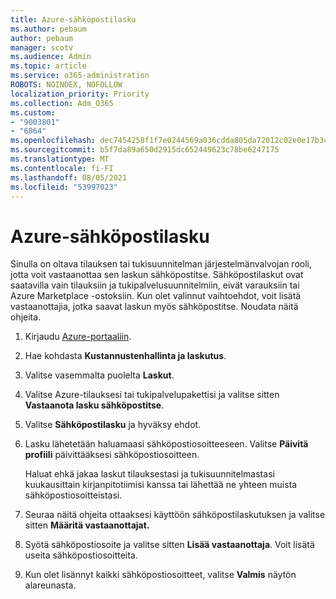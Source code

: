 ```yaml
---
title: Azure-sähköpostilasku
ms.author: pebaum
author: pebaum
manager: scotv
ms.audience: Admin
ms.topic: article
ms.service: o365-administration
ROBOTS: NOINDEX, NOFOLLOW
localization_priority: Priority
ms.collection: Adm_O365
ms.custom:
- "9003801"
- "6864"
ms.openlocfilehash: dec7454258f1f7e0244569a036cdda805da72012c02e0e17b3c1d192f0a2639e
ms.sourcegitcommit: b5f7da89a650d2915dc652449623c78be6247175
ms.translationtype: MT
ms.contentlocale: fi-FI
ms.lasthandoff: 08/05/2021
ms.locfileid: "53997023"
---
```

# <a name="azure-email-invoicing"></a>Azure-sähköpostilasku

Sinulla on oltava tilauksen tai tukisuunnitelman järjestelmänvalvojan rooli, jotta voit vastaanottaa sen laskun sähköpostitse. Sähköpostilaskut ovat saatavilla vain tilauksiin ja tukipalvelusuunnitelmiin, eivät varauksiin tai Azure Marketplace -ostoksiin. Kun olet valinnut vaihtoehdot, voit lisätä vastaanottajia, jotka saavat laskun myös sähköpostitse. Noudata näitä ohjeita.

1. Kirjaudu [Azure-portaaliin](https://portal.azure.com/).
2. Hae kohdasta **Kustannustenhallinta ja laskutus**.
3. Valitse vasemmalta puolelta **Laskut**.
4. Valitse Azure-tilauksesi tai tukipalvelupakettisi ja valitse sitten **Vastaanota lasku sähköpostitse**.
5. Valitse **Sähköpostilasku** ja hyväksy ehdot.
6. Lasku lähetetään haluamaasi sähköpostiosoitteeseen. Valitse **Päivitä profiili** päivittääksesi sähköpostiosoitteen.  

    Haluat ehkä jakaa laskut tilauksestasi ja tukisuunnitelmastasi kuukausittain kirjanpitotiimisi kanssa tai lähettää ne yhteen muista sähköpostiosoitteistasi.  

7. Seuraa näitä ohjeita ottaaksesi käyttöön sähköpostilaskutuksen ja valitse sitten **Määritä vastaanottajat.**
8. Syötä sähköpostiosoite ja valitse sitten **Lisää vastaanottaja**. Voit lisätä useita sähköpostiosoitteita.
9. Kun olet lisännyt kaikki sähköpostiosoitteet, valitse **Valmis** näytön alareunasta.
